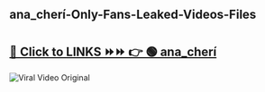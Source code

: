
 ## ana_cherí-Only-Fans-Leaked-Videos-Files

# <h2><a href="https://mediaupload.pro?ana_cherí">🔗 Click to LINKS ⏩⏩ 👉 🟢 ana_cherí </a></h2>

<a href="https://mediaupload.pro?ana_cherí" rel="nofollow" data-target="animated-image.originalLink"><img src="https://i.ibb.co.com/xMMVF88/686577567.gif" alt="Viral Video Original" style="max-width: 100%; display: inline-block;" data-target="animated-image.originalImage"></a>